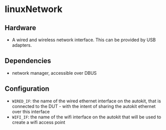 # linuxNetwork

## Hardware 

- A wired and wireless network interface. This can be provided by USB adapters. 

## Dependencies
 
- network manager, accessible over DBUS

## Configuration

- `WIRED_IF`: the name of the wired ethernet interface on the autokit, that is connected to the DUT - with the intent of sharing the autokit ethernet over this interface
- `WIFI_IF`: the name of the wifi interface on the autokit that will be used to create a wifi access point